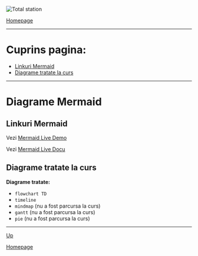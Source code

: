 <script id="MathJax-script" async src="https://cdn.jsdelivr.net/npm/mathjax@3/es5/tex-mml-chtml.js"></script>


![Total station](https://metricop.com/cdn/shop/articles/trimble-total-station.jpg?v=1677673954&width=1100)

[Homepage](/index.html)

***

# Cuprins pagina:

- [Linkuri Mermaid](#linkuri-mermaid)
- [Diagrame tratate la curs](#diagrame-tratate-la-curs)

***

# Diagrame Mermaid

## Linkuri Mermaid

Vezi [Mermaid Live Demo](https://mermaid.live/)

Vezi [Mermaid Live Docu](https://mermaid.js.org/intro/getting-started.html)

## Diagrame tratate la curs

**Diagrame tratate:**
- `flowchart TD`
- `timeline`
- `mindmap` (nu a fost parcursa la curs)
- `gantt` (nu a fost parcursa la curs)
- `pie` (nu a fost parcursa la curs)

***

[Up](#cuprins-pagina)

[Homepage](/index.html)